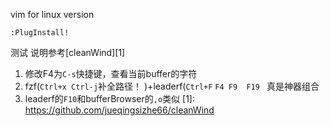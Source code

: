 vim for linux version 

```
:PlugInstall!
```

测试
说明参考[cleanWind][1]

1. 修改F4为`C-s`快捷键，查看当前buffer的字符
2. fzf(`Ctrl+x Ctrl-j`补全路径！ )+leaderf(`Ctrl+F`  `F4 F9  F19 ` 真是神器组合
3. leaderf的`F10`和bufferBrowser的`,o`类似
[1]: https://github.com/jueqingsizhe66/cleanWind
